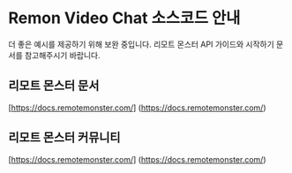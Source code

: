 # Remon Video Chat 소스코드 안내

더 좋은 예시를 제공하기 위해 보완 중입니다.
리모트 몬스터 API 가이드와 시작하기 문서를 참고해주시기 바랍니다.

## 리모트 몬스터 문서

[https://docs.remotemonster.com/] (https://docs.remotemonster.com/)

## 리모트 몬스터 커뮤니티

[https://docs.remotemonster.com/] (https://docs.remotemonster.com/)

